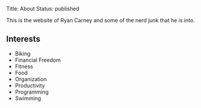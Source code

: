 Title: About
Status: published

This is the website of Ryan Carney and some of the nerd junk that he is into.

## Interests

* Biking  
* Financial Freedom  
* Fitness  
* Food  
* Organization  
* Productivity  
* Programming  
* Swimming  
